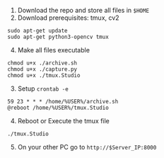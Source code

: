1. Download the repo and store all files in `$HOME`
2. Download prerequisites: tmux, cv2
```
sudo apt-get update
sudo apt-get python3-opencv tmux
```
4. Make all files executable
```
chmod u+x ./archive.sh
chmod u+x ./capture.py
chmod u+x ./tmux.Studio
```
3. Setup `crontab -e`

```
59 23 * * * /home/%USER%/archive.sh
@reboot /home/%USER%/tmux.Studio
```
4. Reboot or Execute the tmux file

```
./tmux.Studio
```
5. On your other PC go to `http://$Server_IP:8000`
